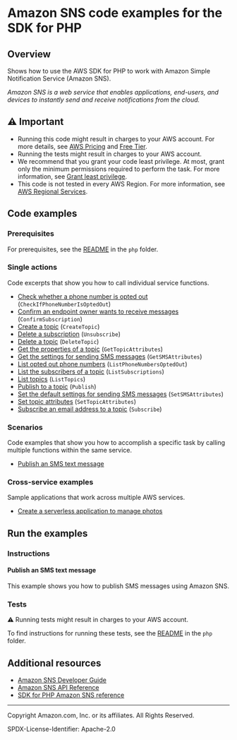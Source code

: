 # Amazon SNS code examples for the SDK for PHP

## Overview

Shows how to use the AWS SDK for PHP to work with Amazon Simple Notification Service (Amazon SNS).

<!--custom.overview.start-->
<!--custom.overview.end-->

_Amazon SNS is a web service that enables applications, end-users, and devices to instantly send and receive notifications from the cloud._

## ⚠ Important

* Running this code might result in charges to your AWS account. For more details, see [AWS Pricing](https://aws.amazon.com/pricing/) and [Free Tier](https://aws.amazon.com/free/).
* Running the tests might result in charges to your AWS account.
* We recommend that you grant your code least privilege. At most, grant only the minimum permissions required to perform the task. For more information, see [Grant least privilege](https://docs.aws.amazon.com/IAM/latest/UserGuide/best-practices.html#grant-least-privilege).
* This code is not tested in every AWS Region. For more information, see [AWS Regional Services](https://aws.amazon.com/about-aws/global-infrastructure/regional-product-services).

<!--custom.important.start-->
<!--custom.important.end-->

## Code examples

### Prerequisites

For prerequisites, see the [README](../../README.md#Prerequisites) in the `php` folder.


<!--custom.prerequisites.start-->
<!--custom.prerequisites.end-->

### Single actions

Code excerpts that show you how to call individual service functions.

- [Check whether a phone number is opted out](CheckOptOut.php#L10) (`CheckIfPhoneNumberIsOptedOut`)
- [Confirm an endpoint owner wants to receive messages](ConfirmSubscription.php#L10) (`ConfirmSubscription`)
- [Create a topic](CreateTopic.php#L10) (`CreateTopic`)
- [Delete a subscription](Unsubscribe.php#L10) (`Unsubscribe`)
- [Delete a topic](DeleteTopic.php#L10) (`DeleteTopic`)
- [Get the properties of a topic](GetTopicAttributes.php#L26) (`GetTopicAttributes`)
- [Get the settings for sending SMS messages](GetSMSAtrributes.php#L10) (`GetSMSAttributes`)
- [List opted out phone numbers](ListOptOut.php#L10) (`ListPhoneNumbersOptedOut`)
- [List the subscribers of a topic](ListSubscriptions.php#L10) (`ListSubscriptions`)
- [List topics](ListTopics.php#L10) (`ListTopics`)
- [Publish to a topic](PublishTopic.php#L10) (`Publish`)
- [Set the default settings for sending SMS messages](SetSMSAttributes.php#L26) (`SetSMSAttributes`)
- [Set topic attributes](SetTopicAttributes.php#L10) (`SetTopicAttributes`)
- [Subscribe an email address to a topic](SubscribeEmail.php#L10) (`Subscribe`)

### Scenarios

Code examples that show you how to accomplish a specific task by calling multiple
functions within the same service.

- [Publish an SMS text message](PublishTextSMS.php)

### Cross-service examples

Sample applications that work across multiple AWS services.

- [Create a serverless application to manage photos](../../applications/photo_asset_manager)


<!--custom.examples.start-->
<!--custom.examples.end-->

## Run the examples

### Instructions


<!--custom.instructions.start-->
<!--custom.instructions.end-->



#### Publish an SMS text message

This example shows you how to publish SMS messages using Amazon SNS.


<!--custom.scenario_prereqs.sns_PublishTextSMS.start-->
<!--custom.scenario_prereqs.sns_PublishTextSMS.end-->


<!--custom.scenarios.sns_PublishTextSMS.start-->
<!--custom.scenarios.sns_PublishTextSMS.end-->

### Tests

⚠ Running tests might result in charges to your AWS account.


To find instructions for running these tests, see the [README](../../README.md#Tests)
in the `php` folder.



<!--custom.tests.start-->
<!--custom.tests.end-->

## Additional resources

- [Amazon SNS Developer Guide](https://docs.aws.amazon.com/sns/latest/dg/welcome.html)
- [Amazon SNS API Reference](https://docs.aws.amazon.com/sns/latest/api/welcome.html)
- [SDK for PHP Amazon SNS reference](https://docs.aws.amazon.com/aws-sdk-php/v3/api/namespace-Aws.Sns.html)

<!--custom.resources.start-->
<!--custom.resources.end-->

---

Copyright Amazon.com, Inc. or its affiliates. All Rights Reserved.

SPDX-License-Identifier: Apache-2.0